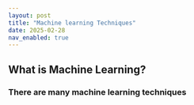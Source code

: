 ```yaml
---
layout: post
title: "Machine learning Techniques"
date: 2025-02-28
nav_enabled: true
---
```



## What is Machine Learning?


### There are many machine learning techniques

